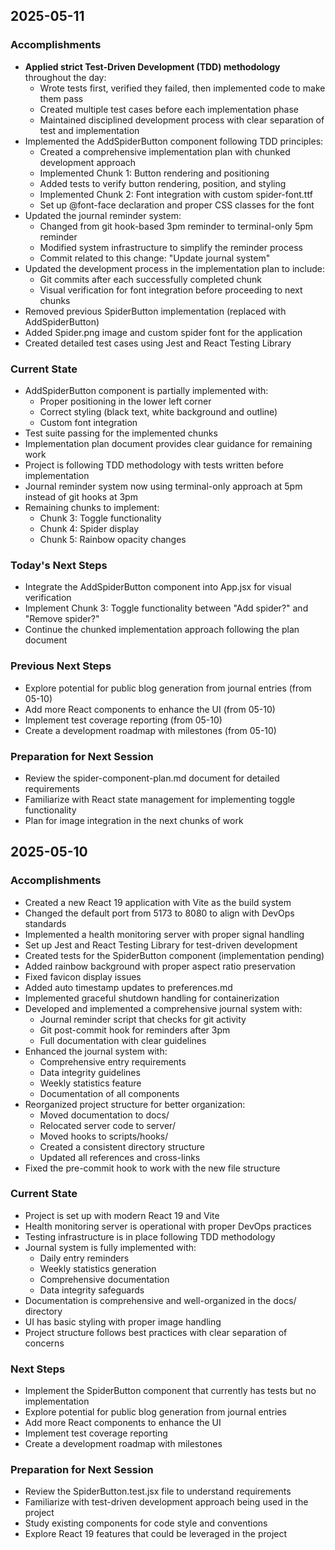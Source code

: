 ## 2025-05-11

### Accomplishments
- **Applied strict Test-Driven Development (TDD) methodology** throughout the day:
  - Wrote tests first, verified they failed, then implemented code to make them pass
  - Created multiple test cases before each implementation phase
  - Maintained disciplined development process with clear separation of test and implementation
- Implemented the AddSpiderButton component following TDD principles:
  - Created a comprehensive implementation plan with chunked development approach
  - Implemented Chunk 1: Button rendering and positioning
  - Added tests to verify button rendering, position, and styling
  - Implemented Chunk 2: Font integration with custom spider-font.ttf
  - Set up @font-face declaration and proper CSS classes for the font
- Updated the journal reminder system:
  - Changed from git hook-based 3pm reminder to terminal-only 5pm reminder
  - Modified system infrastructure to simplify the reminder process
  - Commit related to this change: "Update journal system"
- Updated the development process in the implementation plan to include:
  - Git commits after each successfully completed chunk
  - Visual verification for font integration before proceeding to next chunks
- Removed previous SpiderButton implementation (replaced with AddSpiderButton)
- Added Spider.png image and custom spider font for the application
- Created detailed test cases using Jest and React Testing Library

### Current State
- AddSpiderButton component is partially implemented with:
  - Proper positioning in the lower left corner
  - Correct styling (black text, white background and outline)
  - Custom font integration
- Test suite passing for the implemented chunks
- Implementation plan document provides clear guidance for remaining work
- Project is following TDD methodology with tests written before implementation
- Journal reminder system now using terminal-only approach at 5pm instead of git hooks at 3pm
- Remaining chunks to implement:
  - Chunk 3: Toggle functionality
  - Chunk 4: Spider display
  - Chunk 5: Rainbow opacity changes

### Today's Next Steps
- Integrate the AddSpiderButton component into App.jsx for visual verification
- Implement Chunk 3: Toggle functionality between "Add spider?" and "Remove spider?"
- Continue the chunked implementation approach following the plan document

### Previous Next Steps
- Explore potential for public blog generation from journal entries (from 05-10)
- Add more React components to enhance the UI (from 05-10)
- Implement test coverage reporting (from 05-10)
- Create a development roadmap with milestones (from 05-10)

### Preparation for Next Session
- Review the spider-component-plan.md document for detailed requirements
- Familiarize with React state management for implementing toggle functionality
- Plan for image integration in the next chunks of work

## 2025-05-10

### Accomplishments
- Created a new React 19 application with Vite as the build system
- Changed the default port from 5173 to 8080 to align with DevOps standards
- Implemented a health monitoring server with proper signal handling
- Set up Jest and React Testing Library for test-driven development
- Created tests for the SpiderButton component (implementation pending)
- Added rainbow background with proper aspect ratio preservation
- Fixed favicon display issues
- Added auto timestamp updates to preferences.md
- Implemented graceful shutdown handling for containerization
- Developed and implemented a comprehensive journal system with:
  - Journal reminder script that checks for git activity
  - Git post-commit hook for reminders after 3pm
  - Full documentation with clear guidelines
- Enhanced the journal system with:
  - Comprehensive entry requirements
  - Data integrity guidelines
  - Weekly statistics feature
  - Documentation of all components
- Reorganized project structure for better organization:
  - Moved documentation to docs/
  - Relocated server code to server/
  - Moved hooks to scripts/hooks/
  - Created a consistent directory structure
  - Updated all references and cross-links
- Fixed the pre-commit hook to work with the new file structure

### Current State
- Project is set up with modern React 19 and Vite
- Health monitoring server is operational with proper DevOps practices
- Testing infrastructure is in place following TDD methodology
- Journal system is fully implemented with:
  - Daily entry reminders
  - Weekly statistics generation
  - Comprehensive documentation
  - Data integrity safeguards
- Documentation is comprehensive and well-organized in the docs/ directory
- UI has basic styling with proper image handling
- Project structure follows best practices with clear separation of concerns

### Next Steps
- Implement the SpiderButton component that currently has tests but no implementation
- Explore potential for public blog generation from journal entries
- Add more React components to enhance the UI
- Implement test coverage reporting
- Create a development roadmap with milestones

### Preparation for Next Session
- Review the SpiderButton.test.jsx file to understand requirements
- Familiarize with test-driven development approach being used in the project
- Study existing components for code style and conventions
- Explore React 19 features that could be leveraged in the project 